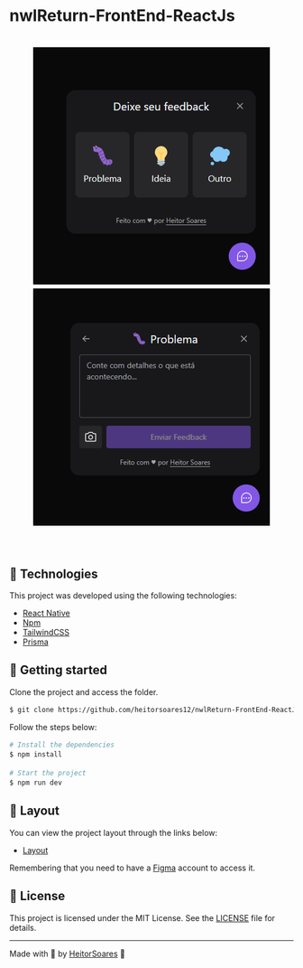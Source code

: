 # nwlReturn-FrontEnd-ReactJs

<h1 align="center">
    <img alt="cenario1" title="Cenario1" src="1.png" />
    <img alt="cenario2" title="Cenario2" src="2.png" />
</h1>

<br>

## 🧪 Technologies

This project was developed using the following technologies:
 
- [React Native](https://reactnative.dev/)
- [Npm](https://www.npmjs.com/)
- [TailwindCSS](https://tailwindcss.com/)
- [Prisma](https://www.prisma.io/)


## 🚀 Getting started

Clone the project and access the folder.

```bash
$ git clone https://github.com/heitorsoares12/nwlReturn-FrontEnd-ReactJs.git
```

Follow the steps below:
```bash
# Install the dependencies
$ npm install

# Start the project
$ npm run dev
```

## 🔖 Layout

You can view the project layout through the links below:

- [Layout](https://www.figma.com/file/WO4dr4R7lbsKDvgTDnOhpY/Feedback-Widget-(Community)) 

Remembering that you need to have a [Figma](http://figma.com/) account to access it.

## 📝 License

This project is licensed under the MIT License. See the [LICENSE](LICENSE.md) file for details.

---

Made with 💜 by [HeitorSoares](https://www.linkedin.com/in/heitor-alexandre-soares-444b97191/) 👋
